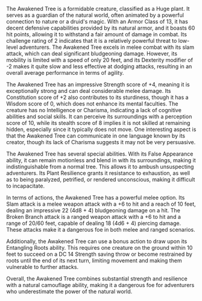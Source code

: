 The Awakened Tree is a formidable creature, classified as a Huge plant. It serves as a guardian of the natural world, often animated by a powerful connection to nature or a druid's magic. With an Armor Class of 13, it has decent defensive capabilities provided by its natural armor, and it boasts 60 hit points, allowing it to withstand a fair amount of damage in combat. Its challenge rating of 2 indicates that it is a relatively powerful threat to low-level adventurers. The Awakened Tree excels in melee combat with its slam attack, which can deal significant bludgeoning damage. However, its mobility is limited with a speed of only 20 feet, and its Dexterity modifier of -2 makes it quite slow and less effective at dodging attacks, resulting in an overall average performance in terms of agility.

The Awakened Tree has an impressive Strength score of +4, meaning it is exceptionally strong and can deal considerable melee damage. Its Constitution score of +2 also contributes to its sturdiness, though it has a Wisdom score of 0, which does not enhance its mental faculties. The creature has no Intelligence or Charisma, indicating a lack of cognitive abilities and social skills. It can perceive its surroundings with a perception score of 10, while its stealth score of 8 implies it is not skilled at remaining hidden, especially since it typically does not move. One interesting aspect is that the Awakened Tree can communicate in one language known by its creator, though its lack of Charisma suggests it may not be very persuasive.

The Awakened Tree has several special abilities. With its False Appearance ability, it can remain motionless and blend in with its surroundings, making it indistinguishable from a normal tree. This allows it to ambush unsuspecting adventurers. Its Plant Resilience grants it resistance to exhaustion, as well as to being paralyzed, petrified, or rendered unconscious, making it difficult to incapacitate.

In terms of actions, the Awakened Tree has a powerful melee option. Its Slam attack is a melee weapon attack with a +6 to hit and a reach of 10 feet, dealing an impressive 22 (4d8 + 4) bludgeoning damage on a hit. The Broken Branch attack is a ranged weapon attack with a +6 to hit and a range of 20/60 feet, capable of dealing 18 (4d6 + 4) piercing damage. These attacks make it a dangerous foe in both melee and ranged scenarios.

Additionally, the Awakened Tree can use a bonus action to draw upon its Entangling Roots ability. This requires one creature on the ground within 10 feet to succeed on a DC 14 Strength saving throw or become restrained by roots until the end of its next turn, limiting movement and making them vulnerable to further attacks.

Overall, the Awakened Tree combines substantial strength and resilience with a natural camouflage ability, making it a dangerous foe for adventurers who underestimate the power of the natural world.